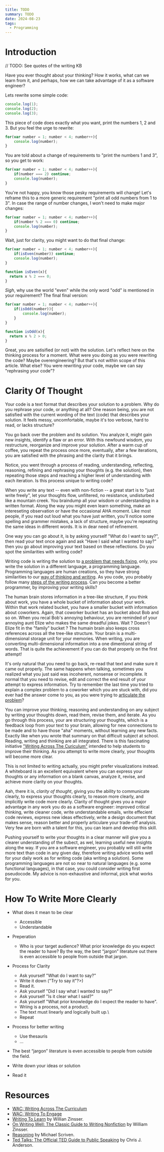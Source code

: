 ```yaml
---
title: TODO
summary: TODO
date: 2024-08-23
tags:
  - Programming
---
```


# Introduction


// TODO: See quotes of the writing KB


Have you ever thought about your thinking? How it works, what can we learn from it, and perhaps, how we can take advantage of it as a software engineer?

Lets rewrite some simple code:
```js
console.log(1);
console.log(2);
console.log(3);
```
This piece of code does exactly what you want, print the numbers 1, 2 and 3. But you feel the urge to rewrite:
```js
for(var number = 1; number < 4; number++){
    console.log(number);
}
```
You are told about a change of requirements to "print the numbers 1 and 3", so you get to work:
```js
for(var number = 1; number < 4; number++){
    if(number === 2) continue;
    console.log(number);
}
```
You're not happy, you know those pesky requirements will change! Let's reframe this to a more generic requirement "print all odd numbers from 1 to 3". In case the range of number changes, I won't need to make major changes:
```js
for(var number = 1; number < 4; number++){
    if(number % 2 === 0) continue;
    console.log(number);
}
```
Wait, just for clarity, you might want to do that final change:
```js
for(var number = 1; number < 4; number++){
    if(isEven(number)) continue;
    console.log(number);
}

function isEven(x){
  return x % 2 === 0;
}
```
*Sigh*, why use the world "even" while the only word "odd" is mentioned in your requirement? The final final version:
```js
for(var number = 1; number < 4; number++){
    if(isOdd(number)){
        console.log(number);
    }
}

function isOdd(x){
  return x % 2 > 0;
}
```

Great, you are satisified (or not) with the solution. Let's reflect here on the thinking process for a moment. What were you doing as you were rewriting the code? Maybe overengineering? But that's not within scope of this article. What else? You were rewriting your code, maybe we can say "rephrasing your code"?

# Clarity Of Thought

Your code is a text format that describes your solution to a problem. Why do you rephrase your code, or anything at all? One reason being, you are not satisfied with the current wording of the text (code) that describes your solution. It feels messy, uncomfortable, maybe it's too verbose, hard to read, or lacks structure?

You go back over the problem and its solution. You analyze it, might gain new insights, identify a flaw or an error. With this newfound wisdom, you restructure, reorganize and improve your solution. After a warm cup of coffee, you repeat the process once more, eventually, after a few iterations, you are satisfied with the phrasing and the clarity that it brings.

Notice, you went through a process of reading, understanding, reflecting, reasoning, refining and rephrasing your thoughts (e.g. the solution), then repeating those steps and reaching a higher level of understanding with each iteration. Is this process unique to writing code?

When you write any text -- even with non-fiction -- a great start is to "just write freely", let your thoughts flow, unfiltered, no resistance, undisturbed like a mountain creek. You braindump all your wisdom or understanding in a written format. Along the way you might even learn something, make an intereseting observation or have the occasional AHA moment. Like most people, if you read out loud what you have just written, you'll notice some spelling and grammer mistakes, a lack of structure, maybe you're repeating the same ideas in different words. It is in dear need of refinement.

One way you can go about it, is by asking yourself "What do I want to say?", then read your text once again and ask "Have I said what I wanted to say?" then you go about improving your text based on these reflections. Do you spot the similarities with writing code?

Writing code is writing the solution to [a problem that needs fixing](https://xkcd.com/1739/), only, you write the solution in a different language, a programming language. Programming languages are human creations, so they have strong similarities to our [way of thinking and writing](https://esolangs.org/wiki/Brainfuck). As you code, you probably follow many [steps of the writing process](https://www.lynchburg.edu/academics/writing-center/wilmer-writing-center-online-writing-lab/the-writing-process/). Can you become a better programmer, by improving your writing skills?

The human brain stores information in a tree-like structure, if you think about work, you have a whole bucket of information about your work. Within that work related bucket, you have a smaller bucket with information about coworkers. Again, that coworker bucket has an bucket about Bob and so on. When you recal Bob's annoying behaviour, you are reminded of your annoying aunt Elize who makes the same dreadful jokes. Wait ? Doesn't Elize fit in the "family" bucket ? The humain brain also keeps cross references across all the tree-like structure. Your brain is a multi-dimensional storage unit for your memories. When writing, you are converting multi-dimensional information into a one dimentional string of words. That is quite the achievement if you can do that properly on the first attempt!

It's only natural that you need to go back, re-read that text and make sure it  came out properly. The same happens when talking, sometimes you realized what you just said was incoherent, nonsense or incomplete. It normal that you need to revise, edit and correct the end result of your attempt to express information. Try to remember the last time you tried to explain a complex problem to a coworker which you are stuck with, did you ever had the answer come to you, as you were trying to [articulate the problem](https://en.wikipedia.org/wiki/Rubber_duck_debugging)?

You can improve your thinking, reasoning and understanding on any subject by writing your thoughts down, read them, revise them, and iterate. As you go through this process, your are structuring your thoughts, which is a feedback loop from your text to your brain, allowing for new connections to be made and to have those "aha" moments, without learning any new facts. Exactly like when you wrote that summary on that difficult subject at school. Reading, writing and thinking are all integrated. There is this fascinating initiative ["Writing Across The Curiculum"](https://wac.colostate.edu/repository/teaching/intro/include/) intended to help students to improve their thinking. As you attempt to write more clearly, your thoughts will become more clear.

This is not limited to writing actually, you might prefer visualizations instead. A whiteboard is an excellent equivalent where you can express your thoughts or any information on a blank canvas, analyze it, revise, and achieve more clarity on your thoughts.

Aah, there it is, *clarity of thought*, giving you the ability to communicate clearly, to express your thoughts clearly, to reason more clearly, and implicitly write code more clearly. Clarity of thought gives you a major advantage in any work you do as a software engineer: improved critical thinking, write cleaner code, write understandable emails, write effecient code reviews, express new ideas effectively, write a design document that makes sense, reason better and properly articulare your trade-off analysis. Very few are born with a talent for this, you can learn and develop this skill.

Pushing yourself to write your thoughts in a clear manner will give you a clearer understanding of the subect, as wel, learning useful new insights along the way. If you are a software engineer, you probably will still write more text than code in any given day, therefore writing advice works well for your daily work as for writing code (aka writing a solution). Some programming languages are not so near to natural languages (e.g. some functional languages), in that case, you could consider writing first pseudocode. My advice is non-exhaustive and informal, pick what works for you.

# How To Write More Clearly

* What does it mean to be clear
  * Accessible
  * Understandable
* Preperation
  * Who is your target audience? What prior knowledge do you expect the reader to have? By the way, the best “jargon” literature out there is even accessible to people from outside that jargon.

* Process for Clarity
  * Ask yourself "What do I want to say?"
  * Write it down ("Try to say it"?>)
  * Read it.
  * Ask yourself "Did I say what I wanted to say?"
  * Ask yourself "Is it clear what I said?"
  * Ask yourself "What prior knowledge do I expect the reader to have".
  * Wriing is a process, not a product.
  * The text must linearly and logically built up.\
  * Repeat
* Process for better writing
  * Use thesauris
  * ...
* The best “jargon” literature is even accessible to people from outside the field.
* Write down your ideas or solution
* Read it


# Resources

* [WAC: Writing Across The Curriculum](https://wac.colostate.edu/repository/teaching/intro/)
* [WAC: Writing To Engage](https://wac.colostate.edu/repository/teaching/intro/wte/)
* [Writing To Learn](https://www.goodreads.com/book/show/53343.On_Writing_Well) by Willian Zinsser.
* [On Writing Well: The Classic Guide to Writing Nonfiction](https://www.goodreads.com/book/show/53343.On_Writing_Well) by William Zinsser.
* [Reasoning](https://www.goodreads.com/book/show/1645567.Reasoning) by Michael Scriven.
* [Ted Talks: The Official TED Guide to Public Speaking](https://www.goodreads.com/book/show/41044212-ted-talks?) by Chris J. Anderson.
